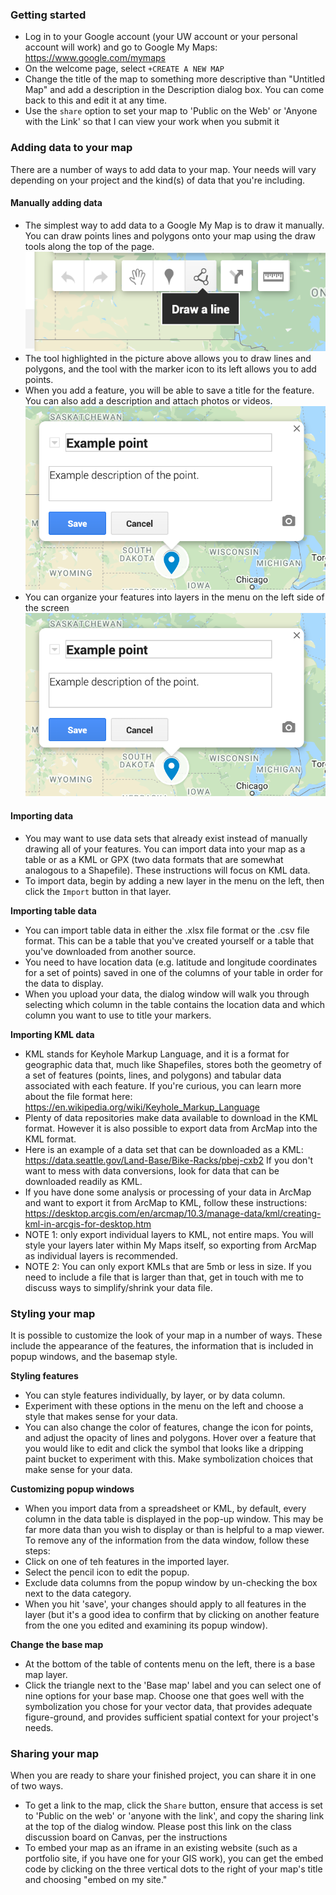 ### Getting started

* Log in to your Google account (your UW account or your personal account will work) and go to Google My Maps: https://www.google.com/mymaps
* On the welcome page, select ```+CREATE A NEW MAP```
* Change the title of the map to something more descriptive than "Untitled Map" and add a description in the Description dialog box. You can come back to this and edit it at any time. 
* Use the ```share``` option to set your map to 'Public on the Web' or 'Anyone with the Link' so that I can view your work when you submit it

### Adding data to your map

There are a number of ways to add data to your map. Your needs will vary depending on your project and the kind(s) of data that you're including. 

#### Manually adding data

* The simplest way to add data to a Google My Map is to draw it manually. You can draw points lines and polygons onto your map using the draw tools along the top of the page. 
![Screenshot of drawing tools](screenshot1.png)
* The tool highlighted in the picture above allows you to draw lines and polygons, and the tool with the marker icon to its left allows you to add points.
* When you add a feature, you will be able to save a title for the feature. You can also add a description and attach photos or videos. 
![screenshot of info window](screenshot2.png)
* You can organize your features into layers in the menu on the left side of the screen
![screenshot of layer menu](screenshot2.png)

#### Importing data 

* You may want to use data sets that already exist instead of manually drawing all of your features. You can import data into your map as a table or as a KML or GPX (two data formats that are somewhat analogous to a Shapefile). These instructions will focus on KML data. 
* To import data, begin by adding a new layer in the menu on the left, then click the ```Import``` button in that layer. 

**Importing table data**

* You can import table data in either the .xlsx file format or the .csv file format. This can be a table that you've created yourself or a table that you've downloaded from another source. 
* You need to have location data (e.g. latitude and longitude coordinates for a set of points) saved in one of the columns of your table in order for the data to display.
* When you upload your data, the dialog window will walk you through selecting which column in the table contains the location data and which column you want to use to title your markers. 

**Importing KML data**

* KML stands for Keyhole Markup Language, and it is a format for geographic data that, much like Shapefiles, stores both the geometry of a set of features (points, lines, and polygons) and tabular data associated with each feature. If you're curious, you can learn more about the file format here: https://en.wikipedia.org/wiki/Keyhole_Markup_Language
* Plenty of data repositories make data available to download in the KML format. However it is also possible to export data from ArcMap into the KML format. 
* Here is an example of a data set that can be downloaded as a KML: https://data.seattle.gov/Land-Base/Bike-Racks/pbej-cxb2 If you don't want to mess with data conversions, look for data that can be downloaded readily as KML.
* If you have done some analysis or processing of your data in ArcMap and want to export it from ArcMap to KML, follow these instructions: https://desktop.arcgis.com/en/arcmap/10.3/manage-data/kml/creating-kml-in-arcgis-for-desktop.htm
* NOTE 1: only export individual layers to KML, not entire maps. You will style your layers later within My Maps itself, so exporting from ArcMap as individual layers is recommended. 
* NOTE 2: You can only export KMLs that are 5mb or less in size. If you need to include a file that is larger than that, get in touch with me to discuss ways to simplify/shrink your data file. 

### Styling your map

It is possible to customize the look of your map in a number of ways. These include the appearance of the features, the information that is included in popup windows, and the basemap style. 

**Styling features**

* You can style features individually, by layer, or by data column. 
* Experiment with these options in the menu on the left and choose a style that makes sense for your data. 
* You can also change the color of features, change the icon for points, and adjust the opacity of lines and polygons. Hover over a feature that you would like to edit and click the symbol that looks like a dripping paint bucket to experiment with this. Make symbolization choices that make sense for your data. 

**Customizing popup windows**

* When you import data from a spreadsheet or KML, by default, every column in the data table is displayed in the pop-up window. This may be far more data than you wish to display or than is helpful to a map viewer. To remove any of the information from the data window, follow these steps: 
* Click on one of teh features in the imported layer. 
* Select the pencil icon to edit the popup. 
* Exclude data columns from the popup window by un-checking the box next to the data category. 
* When you hit 'save', your changes should apply to all features in the layer (but it's a good idea to confirm that by clicking on another feature from the one you edited and examining its popup window).

**Change the base map**

* At the bottom of the table of contents menu on the left, there is a base map layer. 
* Click the triangle next to the 'Base map' label and you can select one of nine options for your base map. Choose one that goes well with the symbolization you chose for your vector data, that provides adequate figure-ground, and provides sufficient spatial context for your project's needs. 

### Sharing your map

When you are ready to share your finished project, you can share it in one of two ways. 

* To get a link to the map, click the ```Share``` button, ensure that access is set to 'Public on the web' or 'anyone with the link', and copy the sharing link at the top of the dialog window. Please post this link on the class discussion board on Canvas, per the instructions 
* To embed your map as an iframe in an existing website (such as a portfolio site, if you have one for your GIS work), you can get the embed code by clicking on the three vertical dots to the right of your map's title and choosing "embed on my site."

